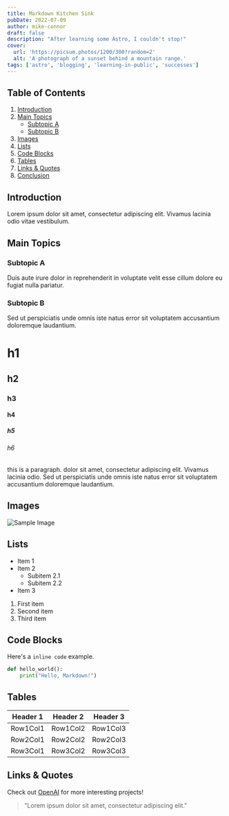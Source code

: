 ```yaml
---
title: Markdown Kitchen Sink
pubDate: 2022-07-09
author: mike-connor
draft: false
description: "After learning some Astro, I couldn't stop!"
cover:
  url: 'https://picsum.photos/1200/300?random=2'
  alt: 'A photograph of a sunset behind a mountain range.'
tags: ['astro', 'blogging', 'learning-in-public', 'successes']
---
```


## Table of Contents

1. [Introduction](#introduction)
2. [Main Topics](#main-topics)
   - [Subtopic A](#subtopic-a)
   - [Subtopic B](#subtopic-b)
3. [Images](#images)
4. [Lists](#lists)
5. [Code Blocks](#code-blocks)
6. [Tables](#tables)
7. [Links & Quotes](#links--quotes)
8. [Conclusion](#conclusion)

## Introduction

Lorem ipsum dolor sit amet, consectetur adipiscing elit. Vivamus lacinia odio
vitae vestibulum.

## Main Topics

### Subtopic A

Duis aute irure dolor in reprehenderit in voluptate velit esse cillum dolore eu
fugiat nulla pariatur.

### Subtopic B

Sed ut perspiciatis unde omnis iste natus error sit voluptatem accusantium
doloremque laudantium.

# h1

## h2

### h3

#### h4

##### h5

###### h6

this is a paragraph.  dolor sit amet, consectetur adipiscing elit. Vivamus lacinia odio. Sed ut perspiciatis unde omnis iste natus error sit voluptatem accusantium
doloremque laudantium.

## Images

![Sample Image](https://via.placeholder.com/150)

## Lists

- Item 1
- Item 2
  - Subitem 2.1
  - Subitem 2.2
- Item 3

1. First item
2. Second item
3. Third item

## Code Blocks

Here's a `inline code` example.

```python
def hello_world():
    print("Hello, Markdown!")
```

## Tables

| Header 1 | Header 2 | Header 3 |
| -------- | -------- | -------- |
| Row1Col1 | Row1Col2 | Row1Col3 |
| Row2Col1 | Row2Col2 | Row2Col3 |
| Row3Col1 | Row3Col2 | Row3Col3 |

## Links & Quotes

Check out [OpenAI](https://www.openai.com/) for more interesting projects!

> "Lorem ipsum dolor sit amet, consectetur adipiscing elit."
